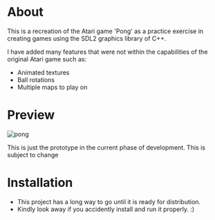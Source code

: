 # About
 
This is a recreation of the Atari game 'Pong' as a practice exercise in creating games using the SDL2 graphics library of C++.

I have added many features that were not within the capabilities of the original Atari game such as:
* Animated textures
* Ball rotations
* Multiple maps to play on

# Preview

![pong](https://user-images.githubusercontent.com/72321241/149447878-0e6c0fde-0531-4659-99a7-cc6f83dd24ed.png)

This is just the prototype in the current phase of development. This is subject to change

# Installation

* This project has a long way to go until it is ready for distribution.
* Kindly look away if you accidently install and run it properly. :)
